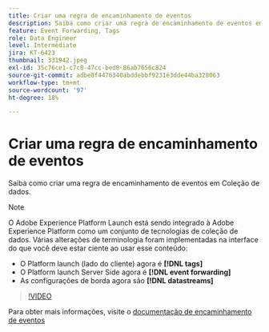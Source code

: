 ```yaml
---
title: Criar uma regra de encaminhamento de eventos
description: Saiba como criar uma regra de encaminhamento de eventos em Coleção de dados.
feature: Event Forwarding, Tags
role: Data Engineer
level: Intermediate
jira: KT-6423
thumbnail: 331942.jpeg
exl-id: 35c76ce1-c7c0-47cc-bed8-86ab7656c824
source-git-commit: adbe8f4476340abddebbf9231e3dde44ba328063
workflow-type: tm+mt
source-wordcount: '97'
ht-degree: 18%

---
```


# Criar uma regra de encaminhamento de eventos

Saiba como criar uma regra de encaminhamento de eventos em Coleção de dados.

>[!NOTE]
>
>O Adobe Experience Platform Launch está sendo integrado à Adobe Experience Platform como um conjunto de tecnologias de coleção de dados. Várias alterações de terminologia foram implementadas na interface do que você deve estar ciente ao usar esse conteúdo:
>
> * O Platform launch (lado do cliente) agora é **[!DNL tags]**
> * O Platform launch Server Side agora é **[!DNL event forwarding]**
> * As configurações de borda agora são **[!DNL datastreams]**

>[!VIDEO](https://video.tv.adobe.com/v/331942?quality=12&learn=on)

Para obter mais informações, visite o [documentação de encaminhamento de eventos](https://experienceleague.adobe.com/docs/experience-platform/tags/event-forwarding/overview.html)